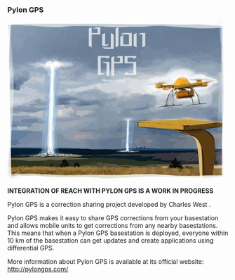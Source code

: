 ### Pylon GPS

![image](pylongps.jpg)

**INTEGRATION OF REACH WITH PYLON GPS IS A WORK IN PROGRESS**

Pylon GPS is a correction sharing project developed by Charles West .

Pylon GPS makes it easy to share GPS corrections from your basestation and allows mobile units to get corrections from any nearby basestations. This means that when a Pylon GPS basestation is deployed, everyone within 10 km of the basestation can get updates and create applications using differential GPS.

More information about Pylon GPS is available at its official website:
http://pylongps.com/
